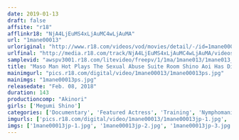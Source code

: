 ```yaml
---
date: 2019-01-13
draft: false
affsite: "r18"
afflinkr18: "NjA4LjEuMS4xLjAuMC4wLjAuMA"
url: "1mane00013"
urloriginal: "http://www.r18.com/videos/vod/movies/detail/-/id=1mane00013"
urlfinal: "http://media.r18.com/track/NjA4LjEuMS4xLjAuMC4wLjAuMA/videos/vod/movies/detail/-/id=1mane00013"
samplevid: "awspv3001.r18.com/litevideo/freepv/1/1ma/1mane013/1mane013_dmb_w.mp4"
title: "Maso Man Hot Plays The Sexual Abuse Suite Room Shino Aoi Has Discovered A Maso Man Suspect On Social Media And Is Making An Investigative Pursuit"
mainimgurl: "pics.r18.com/digital/video/1mane00013/1mane00013ps.jpg"
mainimgs: "1mane00013ps.jpg"
releasedate: "Feb. 08, 2018"
duration: 143
productioncomp: "Akinori"
girls: ['Megumi Shino']
categories: ['Documentary', 'Featured Actress', 'Training', 'Nymphomaniac', 'Anal Play', 'Urination', 'Footjob', 'Masochist Man', 'Hi-Def']
imgurls: ['pics.r18.com/digital/video/1mane00013/1mane00013jp-1.jpg', 'pics.r18.com/digital/video/1mane00013/1mane00013jp-2.jpg', 'pics.r18.com/digital/video/1mane00013/1mane00013jp-3.jpg', 'pics.r18.com/digital/video/1mane00013/1mane00013jp-4.jpg', 'pics.r18.com/digital/video/1mane00013/1mane00013jp-5.jpg', 'pics.r18.com/digital/video/1mane00013/1mane00013jp-6.jpg', 'pics.r18.com/digital/video/1mane00013/1mane00013jp-7.jpg', 'pics.r18.com/digital/video/1mane00013/1mane00013jp-8.jpg', 'pics.r18.com/digital/video/1mane00013/1mane00013jp-9.jpg', 'pics.r18.com/digital/video/1mane00013/1mane00013jp-10.jpg', 'pics.r18.com/digital/video/1mane00013/1mane00013jp-11.jpg', 'pics.r18.com/digital/video/1mane00013/1mane00013jp-12.jpg', 'pics.r18.com/digital/video/1mane00013/1mane00013jp-13.jpg', 'pics.r18.com/digital/video/1mane00013/1mane00013jp-14.jpg', 'pics.r18.com/digital/video/1mane00013/1mane00013jp-15.jpg', 'pics.r18.com/digital/video/1mane00013/1mane00013jp-16.jpg', 'pics.r18.com/digital/video/1mane00013/1mane00013jp-17.jpg', 'pics.r18.com/digital/video/1mane00013/1mane00013jp-18.jpg', 'pics.r18.com/digital/video/1mane00013/1mane00013jp-19.jpg', 'pics.r18.com/digital/video/1mane00013/1mane00013jp-20.jpg']
imgs: ['1mane00013jp-1.jpg', '1mane00013jp-2.jpg', '1mane00013jp-3.jpg', '1mane00013jp-4.jpg', '1mane00013jp-5.jpg', '1mane00013jp-6.jpg', '1mane00013jp-7.jpg', '1mane00013jp-8.jpg', '1mane00013jp-9.jpg', '1mane00013jp-10.jpg', '1mane00013jp-11.jpg', '1mane00013jp-12.jpg', '1mane00013jp-13.jpg', '1mane00013jp-14.jpg', '1mane00013jp-15.jpg', '1mane00013jp-16.jpg', '1mane00013jp-17.jpg', '1mane00013jp-18.jpg', '1mane00013jp-19.jpg', '1mane00013jp-20.jpg']
---
```


